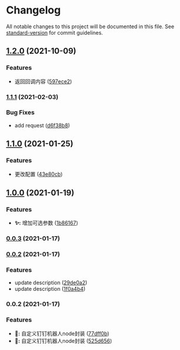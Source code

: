 # Changelog

All notable changes to this project will be documented in this file. See [standard-version](https://github.com/conventional-changelog/standard-version) for commit guidelines.

## [1.2.0](https://github.com/leitingting08/ding-bot-sdk/compare/v1.1.1...v1.2.0) (2021-10-09)


### Features

* 返回回调内容 ([597ece2](https://github.com/leitingting08/ding-bot-sdk/commit/597ece23dce2b296bae11d75af509a1c12559f92))

### [1.1.1](https://github.com/leitingting08/ding-bot-sdk/compare/v1.1.0...v1.1.1) (2021-02-03)


### Bug Fixes

* add request ([d6f38b8](https://github.com/leitingting08/ding-bot-sdk/commit/d6f38b8cf65164413273eb288bba0e06d8b1db6b))

## [1.1.0](https://github.com/leitingting08/ding-bot-sdk/compare/v1.0.0...v1.1.0) (2021-01-25)


### Features

* 更改配置 ([43e80cb](https://github.com/leitingting08/ding-bot-sdk/commit/43e80cb61f672a549d11daf014753b7c66f0caa0))

## [1.0.0](https://github.com/leitingting08/ding-bot-sdk/compare/v0.0.3...v1.0.0) (2021-01-19)


### Features

* **✨:** 增加可选参数 ([1b86167](https://github.com/leitingting08/ding-bot-sdk/commit/1b8616766552106fb33a67f0fd497b6cfddc3bfd))

### [0.0.3](https://github.com/leitingting08/ding-bot-sdk/compare/v0.0.2...v0.0.3) (2021-01-17)

### [0.0.2](https://github.com/leitingting08/ding-bot-sdk/compare/v0.0.1...v0.0.2) (2021-01-17)


### Features

* update description ([29de0a2](https://github.com/leitingting08/ding-bot-sdk/commit/29de0a2a10c8341271df7cdc375feb3b700e1e02))
* update description ([1f0a4b4](https://github.com/leitingting08/ding-bot-sdk/commit/1f0a4b447d72ae133868f4a6b3cb42deba0e8e90))

### 0.0.2 (2021-01-17)


### Features

* **🎉:** 自定义钉钉机器人node封装 ([77dff0b](https://github.com/leitingting08/ding-bot/commit/77dff0bf791ec9d977eee2ef21a98ff4ad96c767))
* **🎉:** 自定义钉钉机器人node封装 ([525d656](https://github.com/leitingting08/ding-bot/commit/525d65600029d21956f2d46d158fa25c74ec9476))
